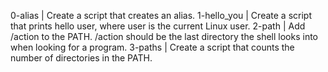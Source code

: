 0-alias | Create a script that creates an alias.
1-hello_you | Create a script that prints hello user, where user is the current Linux user.
2-path | Add /action to the PATH. /action should be the last directory the shell looks into when looking for a program.
3-paths | Create a script that counts the number of directories in the PATH.
